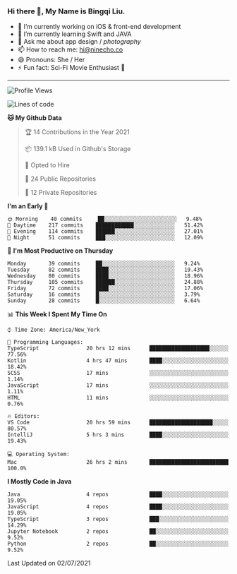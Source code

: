 ### Hi there 👋, My Name is Bingqi Liu.

- 🔭 I’m currently working on iOS & front-end development
- 🌱 I’m currently learning Swift and JAVA
- 💬 Ask me about app design / *photography*
- 📫 How to reach me: hi@ninecho.co
- 😄 Pronouns: She / Her
- ⚡ Fun fact: Sci-Fi Movie Enthusiast 🚀

---

<!--START_SECTION:waka-->
![Profile Views](http://img.shields.io/badge/Profile%20Views-0-blue)

![Lines of code](https://img.shields.io/badge/From%20Hello%20World%20I%27ve%20Written-3.0%20million%20lines%20of%20code-blue)

**🐱 My Github Data** 

> 🏆 14 Contributions in the Year 2021
 > 
> 📦 139.1 kB Used in Github's Storage 
 > 
> 💼 Opted to Hire
 > 
> 📜 24 Public Repositories 
 > 
> 🔑 12 Private Repositories  
 > 
**I'm an Early 🐤** 

```text
🌞 Morning    40 commits     ██░░░░░░░░░░░░░░░░░░░░░░░   9.48% 
🌆 Daytime    217 commits    ████████████░░░░░░░░░░░░░   51.42% 
🌃 Evening    114 commits    ██████░░░░░░░░░░░░░░░░░░░   27.01% 
🌙 Night      51 commits     ███░░░░░░░░░░░░░░░░░░░░░░   12.09%

```
📅 **I'm Most Productive on Thursday** 

```text
Monday       39 commits     ██░░░░░░░░░░░░░░░░░░░░░░░   9.24% 
Tuesday      82 commits     ████░░░░░░░░░░░░░░░░░░░░░   19.43% 
Wednesday    80 commits     ████░░░░░░░░░░░░░░░░░░░░░   18.96% 
Thursday     105 commits    ██████░░░░░░░░░░░░░░░░░░░   24.88% 
Friday       72 commits     ████░░░░░░░░░░░░░░░░░░░░░   17.06% 
Saturday     16 commits     █░░░░░░░░░░░░░░░░░░░░░░░░   3.79% 
Sunday       28 commits     █░░░░░░░░░░░░░░░░░░░░░░░░   6.64%

```


📊 **This Week I Spent My Time On** 

```text
⌚︎ Time Zone: America/New_York

💬 Programming Languages: 
TypeScript               20 hrs 12 mins      ███████████████████░░░░░░   77.56% 
Kotlin                   4 hrs 47 mins       ████░░░░░░░░░░░░░░░░░░░░░   18.42% 
SCSS                     17 mins             ░░░░░░░░░░░░░░░░░░░░░░░░░   1.14% 
JavaScript               17 mins             ░░░░░░░░░░░░░░░░░░░░░░░░░   1.11% 
HTML                     11 mins             ░░░░░░░░░░░░░░░░░░░░░░░░░   0.76%

🔥 Editors: 
VS Code                  20 hrs 59 mins      ████████████████████░░░░░   80.57% 
IntelliJ                 5 hrs 3 mins        ████░░░░░░░░░░░░░░░░░░░░░   19.43%

💻 Operating System: 
Mac                      26 hrs 2 mins       █████████████████████████   100.0%

```

**I Mostly Code in Java** 

```text
Java                     4 repos             ████░░░░░░░░░░░░░░░░░░░░░   19.05% 
JavaScript               4 repos             ████░░░░░░░░░░░░░░░░░░░░░   19.05% 
TypeScript               3 repos             ███░░░░░░░░░░░░░░░░░░░░░░   14.29% 
Jupyter Notebook         2 repos             ██░░░░░░░░░░░░░░░░░░░░░░░   9.52% 
Python                   2 repos             ██░░░░░░░░░░░░░░░░░░░░░░░   9.52%

```



 Last Updated on 02/07/2021
<!--END_SECTION:waka-->
